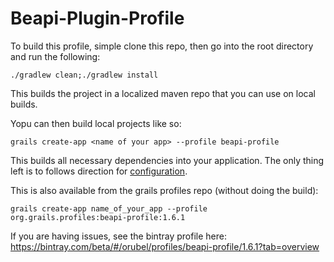 # Beapi-Plugin-Profile

To build this profile, simple clone this repo, then go into the root directory and run the following:

```
./gradlew clean;./gradlew install
```

This builds the project in a localized maven repo that you can use on local builds.

Yopu can then build local projects like so:

```
grails create-app <name of your app> --profile beapi-profile
```

This builds all necessary dependencies into your application. The only thing left is to follows direction for [configuration](http://orubel.github.io/Beapi-API-Framework/).

This is also available from the grails profiles repo (without doing the build):

```
grails create-app name_of_your_app --profile org.grails.profiles:beapi-profile:1.6.1
```

If you are having issues, see the bintray profile here: https://bintray.com/beta/#/orubel/profiles/beapi-profile/1.6.1?tab=overview

